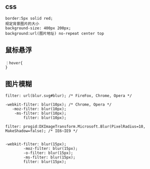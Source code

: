 
## css

	border:5px solid red;
	规定背景图片的大小
	background-size: 400px 200px;
	background:url(图片地址) no-repeat center top

## 鼠标悬浮
	：hover{
	}

## 图片模糊

	filter: url(blur.svg#blur); /* FireFox, Chrome, Opera */
    
    -webkit-filter: blur(10px); /* Chrome, Opera */
       -moz-filter: blur(10px);
        -ms-filter: blur(10px);    
            filter: blur(10px);
    
    filter: progid:DXImageTransform.Microsoft.Blur(PixelRadius=10, MakeShadow=false); /* IE6~IE9 */


	-webkit-filter: blur(15px);
            -moz-filter: blur(15px);
            -o-filter: blur(15px);
            -ms-filter: blur(15px);
            filter: blur(15px);